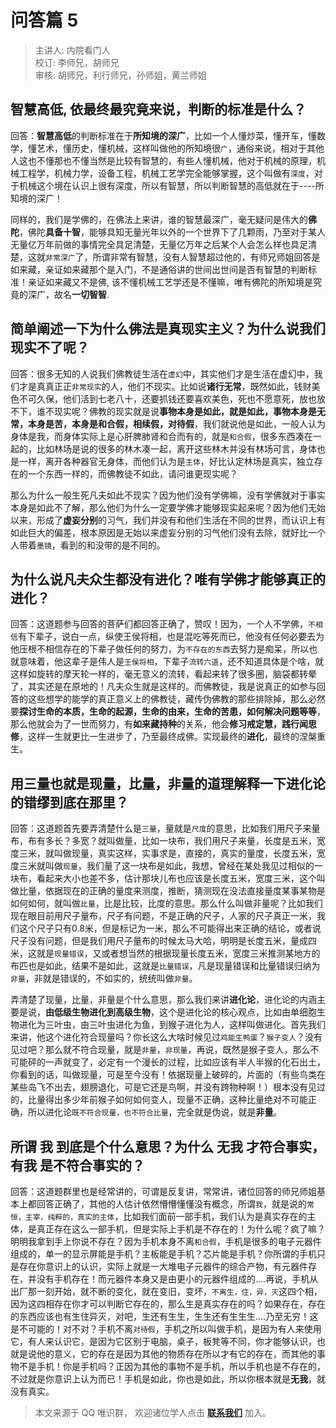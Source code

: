 # 问答篇 5

> 主讲人: 内院看门人 <br />
> 校订: 李师兄，胡师兄 <br />
> 审核: 胡师兄，利行师兄，孙师姐，黄兰师姐 <br />

## **智慧**高低, 依最终最究竟来说，判断的标准是什么？

回答：**智慧高低**的判断标准在于**所知境的深广**，比如一个人懂炒菜，懂开车，懂数学，懂艺术，懂历史，懂机械，这样叫做他的所知境很`广`，通俗来说，相对于其他人这也不懂那也不懂当然是比较有智慧的，有些人懂机械，他对于机械的原理，机械工程学，机械力学，设备工程，机械工艺学完全能够掌握，这个叫做有`深度`，对于机械这个境在认识上很有深度，所以有智慧，所以判断智慧的高低就在于----所知境的深广！

同样的，我们是学佛的，在佛法上来讲，谁的智慧最深广，毫无疑问是伟大的**佛陀**，佛陀**具备十智**，能够具知无量光年以外的一个世界下了几颗雨，乃至对于某人无量亿万年前做的事情完全具足清楚，无量亿万年之后某个人会怎么样也具足清楚，这就`非常深广`了，所谓非常有智慧，没有人智慧超过他的，有师兄师姐回答是如来藏，亲证如来藏那个是入门，不是通俗讲的世间出世间是否有智慧的判断标准！亲证如来藏又不是佛, 该不懂机械工艺学还是不懂嘛，唯有佛陀的所知境是究竟的深广，故名**一切智智**.

## 简单阐述一下为什么佛法是**真现实主义**？为什么说我们现实不了呢？

回答：很多无知的人说我们佛教徒生活在`虚幻`中，其实他们才是生活在虚幻中，我们才是真真正正`非常现实`的人，他们不现实。比如说**诸行无常**，既然如此，钱财美色不可久保，他们活到七老八十，还要抓钱还要喜欢美色，死也不愿意死，放也放不下，谁不现实呢？佛教的现实就是说**事物本身是如此，就是如此，事物本身是无常，本身是苦，本身是和合假，相续假，对待假**，我们就说他是如此，一般人认为身体是我，而身体实际上是心肝脾肺肾和合而有的，就是`和合假`，很多东西凑在一起的，比如林场是说的很多的林木凑一起，离开这些林木并没有林场可言，身体也是一样，离开各种器官无身体，而他们认为是`主体`，好比认定林场是真实，独立存在的一个东西一样的，而佛教徒不如此，请问谁更现实呢？

那么为什么一般生死凡夫如此不现实？因为他们没有学佛嘛，没有学佛就对于事实本身是如此不了解，那么他们为什么一定要学佛才能够现实起来呢？因为他们无始以来，形成了**虚妄分别**的习气，我们并没有和他们生活在不同的世界，而认识上有如此巨大的偏差，根本原因是无始以来虚妄分别的习气他们没有去除，就好比一个人带着`墨镜`，看到的和没带的是不同的。

## 为什么说凡夫众生都没有**进化**？唯有**学佛**才能够真正的**进化**？

回答：这道题参与回答的菩萨们都回答正确了，赞叹！因为，一个人不学佛，`不相信`有下辈子，说白一点，纵使王侯将相，也是混吃等死而已，他没有任何必要去为他压根不相信存在的下辈子做任何的努力，为`不存在的东西`去努力是痴呆，所以也就意味着，他这辈子是伟人是`王侯将相`，下辈子`流转六道`，还不知道具体是个啥，就这样如旋转的摩天轮一样的，毫无意义的流转，看起来转了很多圈，脑袋都转晕了，其实还是在原地的！凡夫众生就是这样的。而佛教徒，我是说真正的如参与回答的这些想学的能学的真正意义上的佛教徒，藏传伪佛教的那些排除掉，那么必然要**探讨生命的本质，生命的起源，生命的由来，生命的苦患，如何解决问题等等**，那么他就会为了一世而努力，有**如来藏持种**的关系，他会**修习戒定慧，践行闻思修**，这样一生就更比一生进步了，乃至最终成佛。实现最终的**进化**，最终的涅槃重生。

## 用三量也就是**现量**，**比量**，**非量**的道理解释一下**进化论**的错缪到底在那里？

回答：这道题首先要弄清楚什么是`三量`，量就是`尺度`的意思，比如我们用尺子来量布，布有多长？多宽？就叫做量，比如一块布，我们用尺子来量，长度是五米，宽度三米，就叫做现量，真实这样，实事求是，直接的，真实的量度，长度五米，宽度三米就叫做`现量`，我们量了这一块布是如此，我想，曾经在某处我见过相似的一块布，看起来大小也差不多，估计那块儿布也应该是长度五米，宽度三米，这个叫做比量，依据现在的正确的量度来测度，推断，猜测现在没法直接量度某事某物是如何如何，就叫做`比量`，比是比较，比度的意思。那么什么叫做非量呢？比如我们现在眼目前用尺子量布，尺子有问题，不是正确的尺子，人家的尺子真正一米，我们这个尺子只有0.8米，但是标记为一米，那么不可能得出来正确的结论，或者说尺子没有问题，但是我们用尺子量布的时候太马大哈，明明是长度五米，量成四米，这就是`现量错误`，又或者想当然的根据现量长度五米，宽度三米推测某地方的布匹也是如此，结果不是如此，这就是`比量错误`，凡是现量错误和比量错误归纳为`非量`，非就是错误的，不如实的，统统叫做`非量`。

弄清楚了现量，比量，非量是个什么意思，那么我们来讲**进化论**，进化论的内涵主要是说，**由低级生物进化到高级生物**，这个是进化论的核心观点，比如由单细胞生物进化为三叶虫，由三叶虫进化为鱼，到猴子进化为人，这样叫做进化。首先我们来讲，他这个进化符合现量吗？你长这么大啥时候见过`鸡能生鸭蛋`？`猴子变人`？没有见过吧？那么就不符合现量，就是`非量`，`非现量`，再说，既然是猴子变人，那么不可能砰的一声就变了，必定有一个漫长的过程，比如应该有半人半猴的化石出土，你看到的话，叫做现量，可是至今没有！依据现量上破碎的，片面的（有些鸟类在某些岛飞不出去，翅膀退化，可是它还是鸟啊，并没有跨物种啊！）根本没有见过的，比量得出多少年前猴子如何如何变人，现量不正确，这种比量绝对不可能正确，所以进化论`既不符合现量，也不符合比量`，完全就是伪说，就是**非量**。

## 所谓 **我** 到底是个什么意思？为什么 **无我** 才符合事实，**有我** 是不符合事实的？

回答：这道题群里也是经常讲的，可谓是反复讲，常常讲，诸位回答的师兄师姐基本上都回答正确了，其他的人估计依然懵懵懂懂没有概念，所谓`我`，就是说的`常恒，主宰，纯粹的，真实的主体`，比如我们面前一部手机，我们认为是真实存在的主体，是真正存在这么一部手机，但是实际上手机是不存在的！为什么呢？疯了嘛？明明我拿到手上你说不存在？因为手机本身不离`和合假`，手机是很多的电子元器件组成的，单一的显示屏能是手机？主板能是手机？芯片能是手机？你所谓的手机只是存在你意识上的认识，实际上就是一大堆电子元器件的综合产物，有元器件存在，并没有手机存在！而元器件本身又是由更小的元器件组成的....再说，手机从出厂那一刻开始，就不断的变化，就在变旧，变坏，`不离生，住，异，灭`这四个相，因为这四相存在你才可以判断它存在的，那么生是真实存在的吗？如果存在，存在的东西应该也有生住异灭，对吧，生还有生生，生生还有生生生....乃至无穷！这是不可能的！对不对？手机不离`对待假`，手机之所以叫做手机，是因为有人来使用它，有人来认识它，是因为它区别于电脑，桌子，板凳等不同，你才能够认识，也就是说他的意义，它的存在是因为其他的物质存在所以才有它的存在，而其他的事物不是手机！你是手机吗？正因为其他的事物不是手机，所以手机也是不存在的，不过就是你意识上认为而已！手机是如此，你也是如此，所以你根本就是**无我**，就没有真实。

> 本文来源于 QQ 唯识群， 欢迎诸位学人点击 **[联系我们](https://mp.weixin.qq.com/s/lZCfWjmLjgNR165Tx4_bCQ)** 加入。

